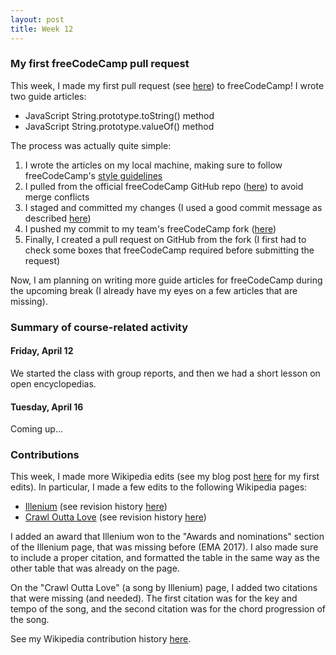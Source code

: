 ```yaml
---
layout: post
title: Week 12
---
```


### My first freeCodeCamp pull request

This week, I made my first pull request (see [here](https://github.com/freeCodeCamp/freeCodeCamp/pull/35848)) to freeCodeCamp!
I wrote two guide articles:
- JavaScript String.prototype.toString() method
- JavaScript String.prototype.valueOf() method

The process was actually quite simple:
1. I wrote the articles on my local machine, making sure to follow freeCodeCamp's [style guidelines](https://github.com/freeCodeCamp/freeCodeCamp/blob/master/docs/style-guide-for-guide-articles.md)
2. I pulled from the official freeCodeCamp GitHub repo ([here](https://github.com/freeCodeCamp/freeCodeCamp)) to avoid merge conflicts
3. I staged and committed my changes (I used a good commit message as described [here](https://github.com/freeCodeCamp/freeCodeCamp/blob/master/docs/how-to-work-on-guide-articles.md))
4. I pushed my commit to my team's freeCodeCamp fork ([here](https://github.com/hunter-college-ossd-spr19/freeCodeCamp))
5. Finally, I created a pull request on GitHub from the fork (I first had to check some boxes that freeCodeCamp required before submitting the request)

Now, I am planning on writing more guide articles for freeCodeCamp during the upcoming break (I already have my eyes on a few articles that are missing).

### Summary of course-related activity

#### Friday, April 12

We started the class with group reports, and then we had a short lesson on open encyclopedias.

#### Tuesday, April 16

Coming up...

### Contributions

This week, I made more Wikipedia edits (see my blog post [here](https://hunter-college-ossd-spr19.github.io/HasanAbdullah31-weekly/week10/) for my first edits).
In particular, I made a few edits to the following Wikipedia pages:
- [Illenium](https://en.wikipedia.org/wiki/Illenium) (see revision history [here](https://en.wikipedia.org/w/index.php?title=Illenium&action=history))
- [Crawl Outta Love](https://en.wikipedia.org/wiki/Crawl_Outta_Love) (see revision history [here](https://en.wikipedia.org/w/index.php?title=Crawl_Outta_Love&action=history))

I added an award that Illenium won to the "Awards and nominations" section of the Illenium page, that was missing before (EMA 2017).
I also made sure to include a proper citation, and formatted the table in the same way as the other table that was already on the page.

On the "Crawl Outta Love" (a song by Illenium) page, I added two citations that were missing (and needed). The first citation was for
the key and tempo of the song, and the second citation was for the chord progression of the song.

See my Wikipedia contribution history [here](https://en.wikipedia.org/wiki/Special:Contributions/HasanAbdullah31).
